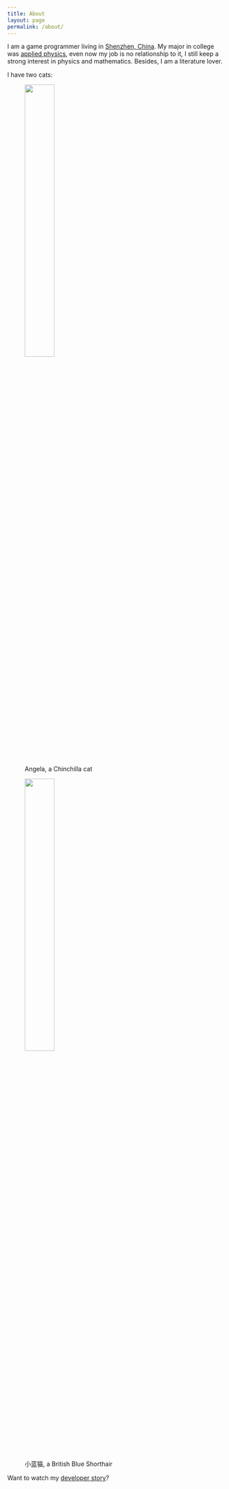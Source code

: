 ```yaml
---
title: About
layout: page
permalink: /about/
---
```


I am a game programmer living in [Shenzhen, China](https://goo.gl/maps/CDDVAPbu8baSga4cA). My major in college was [applied physics](https://en.wikipedia.org/wiki/Applied_physics), even now my job is no relationship to it, I still keep a strong interest in physics and mathematics. Besides, I am a literature lover.

I have two cats:

<figure class="align-center">
  <img src="{{ "/assets/image/angela.jpg" | absolute_url }}" width="40%"/>
  <figcaption>Angela, a Chinchilla cat</figcaption>
</figure>

<figure class="align-center">
  <img src="{{ "/assets/image/little-blue.jpg" | absolute_url }}" width="40%"/>
  <figcaption>小蓝猫, a British Blue Shorthair</figcaption>
</figure>

Want to watch my [developer story](https://stackoverflow.com/story/alxddh)?
